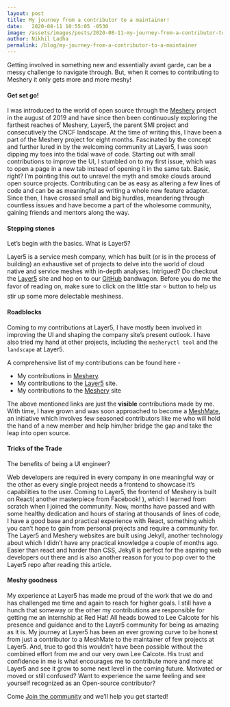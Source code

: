 ```yaml
---
layout: post
title: My journey from a contributor to a maintainer!
date:   2020-08-11 10:55:05 -0530
image: /assets/images/posts/2020-08-11-my-journey-from-a-contributor-to-a-maintainer/feature-image-svg.svg
author: Nikhil Ladha
permalink: /blog/my-journey-from-a-contributor-to-a-maintainer
---
```


Getting involved in something new and essentially avant garde, can be a messy challenge to navigate through. But, when it comes to contributing to Meshery it only gets more and more meshy!

#### Get set go!

I was introduced to the world of open source through the [Meshery](https://meshery.io/) project in the august of 2019 and have since then been continuously exploring the farthest reaches of Meshery, Layer5, the parent SMI project and consecutively the CNCF landscape.
At the time of writing this, I have been a part of the Meshery project for eight months.
Fascinated by the concept and further lured in by the welcoming community at Layer5, I was soon dipping my toes into the tidal wave of code. Starting out with small contributions to improve the UI, I stumbled on to my first issue, which was to open a page in a new tab instead of opening it in the same tab. Basic, right?
I’m pointing this out to unravel the myth and smoke clouds around open source projects. Contributing can be as easy as altering a few lines of code and can be as meaningful as writing a whole new feature adapter. Since then, I have crossed small and big hurdles, meandering through countless issues and have become a part of the wholesome community, gaining friends and mentors along the way.


#### Stepping stones

Let’s begin with the basics. What is Layer5?

Layer5 is a service mesh company, which has built (or is in the process of building) an exhaustive set of projects to delve into the world of cloud native and service meshes with in-depth analyses.
Intrigued?
Do checkout the [Layer5](https://layer5.io/) site and hop on to our [GitHub](https://github.com/layer5io) bandwagon. Before you do me the favor of reading on, make sure to click on the little star :star: button to help us stir up some more delectable meshiness.

#### Roadblocks

Coming to my contributions at Layer5, I have mostly been involved in improving the UI and shaping the company site’s present outlook. I have also tried my hand at other projects, including the `mesheryctl tool` and the `landscape` at Layer5.

A comprehensive list of my contributions can be found here -   
- My contributions in [Meshery](https://github.com/layer5io/meshery/pulls?q=is%3Apr+is%3Aclosed+author%3ANikhil-Ladha).
- My contributions to the [Layer5](https://github.com/layer5io/layer5/pulls?q=is%3Apr+is%3Aclosed+author%3ANikhil-Ladha) site.
- My contributions to the [Meshery](https://github.com/layer5io/meshery.io/pulls?q=is%3Apr+is%3Aclosed+author%3ANikhil-Ladha) site

The above mentioned links are just the **visible** contributions made by me. With time, I have grown and was soon approached to become a [MeshMate](https://layer5.io/community/meshmates), an initiative which involves few seasoned contributors like me who will hold the hand of a new member and help him/her bridge the gap and take the leap into open source.

#### Tricks of the Trade

The benefits of being a UI engineer?

Web developers are required in every company in one meaningful way or the other as every single project needs a frontend to showcase it’s capabilities to the user. Coming to Layer5, the frontend of Meshery is built on React( another masterpiece from Facebook! ), which I learned from scratch when I joined the community.
Now, months have passed and with some healthy dedication and hours of staring at thousands of lines of code, I have a good base and practical experience with React, something which you can’t hope to gain from personal projects and require a community for.
The Layer5 and Meshery websites are built using Jekyll, another technology about which I didn’t have any practical knowledge a couple of months ago. Easier than react and harder than CSS, Jekyll is perfect for the aspiring web developers out there and is also another reason for you to pop over to the Layer5 repo after reading this article.


#### Meshy goodness

My experience at Layer5 has made me proud of the work that we do and has challenged me time and again to reach for higher goals. I still have a hunch that someway or the other my contributions are responsible for getting me an internship at Red Hat! All heads bowed to Lee Calcote for his presence and guidance and to the Layer5 community for being as amazing as it is. My journey at Layer5 has been an ever growing curve to be honest from just a contributor to a MeshMate to the maintainer of few projects at Layer5. And, true to god this wouldn’t have been possible without the combined effort from me and our very own Lee Calcote. His trust and confidence in me is what encourages me to contribute more and more at Layer5 and see it grow to some next level in the coming future.
Motivated or moved or still confused?
Want to experience the same feeling and see yourself recognized as an Open-source contributor?

Come [Join the community](http://slack.layer5.io/) and we’ll help you get started!
